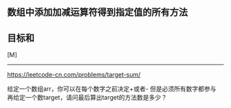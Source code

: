 ## 数组中添加加减运算符得到指定值的所有方法
## 目标和

[M]

---

https://leetcode-cn.com/problems/target-sum/

给定一个数组arr，你可以在每个数字之前决定+或者-
但是必须所有数字都参与
再给定一个数target，请问最后算出target的方法数是多少？
